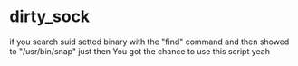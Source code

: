 # dirty_sock
if you search suid setted binary with the "find" command 
and then showed to "/usr/bin/snap"
just then You got the chance to use this script yeah
